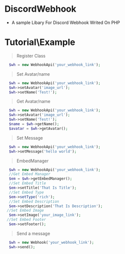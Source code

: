 # DiscordWebhook
- A sample Libary For Discord Webhook Writed On PHP
# Tutorial\Example
 > Register Class
```php
  $wh = new WebhookApi('your_webhook_link');
```

> Set Avatar/name
```php
  $wh = new WebhookApi('your_webhook_link');
  $wh->setAvatar('image_url');
  $wh->setName('Test!');
```
> Get Avatar/name
```php
  $wh = new WebhookApi('your_webhook_link');
  $wh->setAvatar('image_url');
  $wh->setName('Test!');
  $name = $wh->getName();
  $avatar = $wh->getAvatar();
```
> Set Message
```php
  $wh = new WebhookApi('your_webhook_link');
  $wh->setMessage('hello world');
```
> EmbedManager
```php
  $wh = new WebhookApi('your_webhook_link');
  //Get Embed Manager
  $em = $wh->getEmbedManager();
  //Set Embed Title
  $em->setTitle('That Is Title');
  //Set Embed Type
  $em->setType('rich');
  //Set Embed Description
  $em->setDescription('That Is Description');
 //Set Embed Image
  $em->setImage('your_image_link');
 //Set Embed Footer
  $em->setFooter();
```
> Send a message
```php
  $wh = new Webhook('your_webhook_link');
  $wh->send();
```
